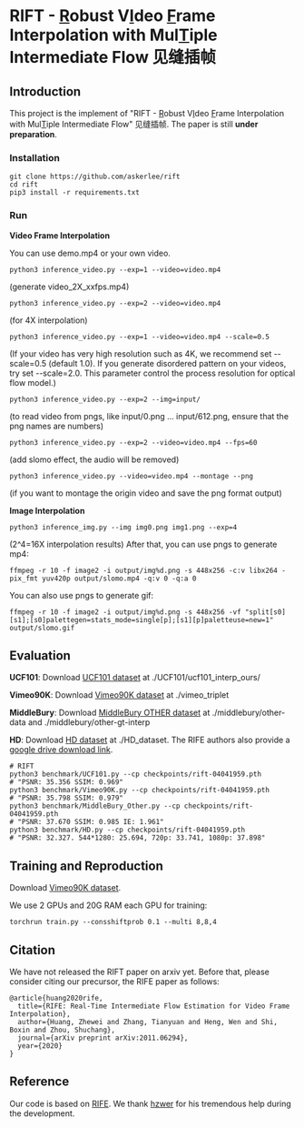 # RIFT - <ins>R</ins>obust V<ins>I</ins>deo <ins>F</ins>rame Interpolation with Mul<ins>T</ins>iple Intermediate Flow 见缝插帧


## Introduction
This project is the implement of "RIFT - <ins>R</ins>obust V<ins>I</ins>deo <ins>F</ins>rame Interpolation with Mul<ins>T</ins>iple Intermediate Flow" 见缝插帧. The paper is still **under preparation**.

### Installation

```
git clone https://github.com/askerlee/rift
cd rift
pip3 install -r requirements.txt
```

### Run

**Video Frame Interpolation**

You can use demo.mp4 or your own video. 
```
python3 inference_video.py --exp=1 --video=video.mp4 
```
(generate video_2X_xxfps.mp4)
```
python3 inference_video.py --exp=2 --video=video.mp4
```
(for 4X interpolation)
```
python3 inference_video.py --exp=1 --video=video.mp4 --scale=0.5
```
(If your video has very high resolution such as 4K, we recommend set --scale=0.5 (default 1.0). If you generate disordered pattern on your videos, try set --scale=2.0. This parameter control the process resolution for optical flow model.)
```
python3 inference_video.py --exp=2 --img=input/
```
(to read video from pngs, like input/0.png ... input/612.png, ensure that the png names are numbers)
```
python3 inference_video.py --exp=2 --video=video.mp4 --fps=60
```
(add slomo effect, the audio will be removed)
```
python3 inference_video.py --video=video.mp4 --montage --png
```
(if you want to montage the origin video and save the png format output)

**Image Interpolation**

```
python3 inference_img.py --img img0.png img1.png --exp=4
```
(2^4=16X interpolation results)
After that, you can use pngs to generate mp4:
```
ffmpeg -r 10 -f image2 -i output/img%d.png -s 448x256 -c:v libx264 -pix_fmt yuv420p output/slomo.mp4 -q:v 0 -q:a 0
```
You can also use pngs to generate gif:
```
ffmpeg -r 10 -f image2 -i output/img%d.png -s 448x256 -vf "split[s0][s1];[s0]palettegen=stats_mode=single[p];[s1][p]paletteuse=new=1" output/slomo.gif
```

## Evaluation

**UCF101**: Download [UCF101 dataset](https://liuziwei7.github.io/projects/VoxelFlow) at ./UCF101/ucf101_interp_ours/

**Vimeo90K**: Download [Vimeo90K dataset](http://toflow.csail.mit.edu/) at ./vimeo_triplet

**MiddleBury**: Download [MiddleBury OTHER dataset](https://vision.middlebury.edu/flow/data/) at ./middlebury/other-data and ./middlebury/other-gt-interp

**HD**: Download [HD dataset](https://github.com/baowenbo/MEMC-Net) at ./HD_dataset. The RIFE authors also provide a [google drive download link](https://drive.google.com/file/d/1iHaLoR2g1-FLgr9MEv51NH_KQYMYz-FA/view?usp=sharing).
```
# RIFT
python3 benchmark/UCF101.py --cp checkpoints/rift-04041959.pth
# "PSNR: 35.356 SSIM: 0.969"
python3 benchmark/Vimeo90K.py --cp checkpoints/rift-04041959.pth
# "PSNR: 35.798 SSIM: 0.979"
python3 benchmark/MiddleBury_Other.py --cp checkpoints/rift-04041959.pth
# "PSNR: 37.670 SSIM: 0.985 IE: 1.961"
python3 benchmark/HD.py --cp checkpoints/rift-04041959.pth
# "PSNR: 32.327. 544*1280: 25.694, 720p: 33.741, 1080p: 37.898"
```

## Training and Reproduction
Download [Vimeo90K dataset](http://toflow.csail.mit.edu/).

We use 2 GPUs and 20G RAM each GPU for training: 
```
torchrun train.py --consshiftprob 0.1 --multi 8,8,4
```

## Citation
We have not released the RIFT paper on arxiv yet. Before that, please consider citing our precursor, the RIFE paper as follows:
```
@article{huang2020rife,
  title={RIFE: Real-Time Intermediate Flow Estimation for Video Frame Interpolation},
  author={Huang, Zhewei and Zhang, Tianyuan and Heng, Wen and Shi, Boxin and Zhou, Shuchang},
  journal={arXiv preprint arXiv:2011.06294},
  year={2020}
}
```

## Reference
Our code is based on [RIFE](https://github.com/hzwer/arXiv2020-RIFE/). We thank [hzwer](https://github.com/hzwer) for his tremendous help during the development.
